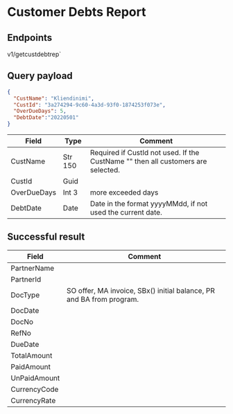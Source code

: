# Customer Debts Report

## Endpoints

<!--@include: @/dist/md/api_url.md-->v1/getcustdebtrep`

## Query payload
```json
{ 
  "CustName": "Kliendinimi",
  "CustId": "3a274294-9c60-4a3d-93f0-1874253f073e",
  "OverDueDays": 5,
  "DebtDate":"20220501" 
}
```

|Field|Type|Comment|
|-----|----|-------|
|CustName|Str 150|Required if CustId not used. If  the CustName "" then all customers are selected.|
|CustId|Guid||
|OverDueDays|Int 3|more exceeded days|
|DebtDate|Date|Date in the format yyyyMMdd, if not used the current date.|


## Successful result

|Field|Comment|
|-----|-------|
|PartnerName||
|PartnerId||
|DocType|SO offer, MA invoice, SBx() initial balance, PR and BA from program.|
|DocDate||
|DocNo||
|RefNo||
|DueDate||
|TotalAmount||
|PaidAmount||
|UnPaidAmount||
|CurrencyCode||
|CurrencyRate||
